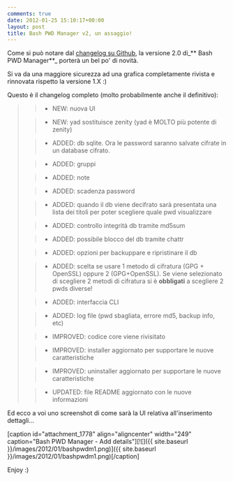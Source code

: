 ```yaml
---
comments: true
date: 2012-01-25 15:10:17+00:00
layout: post
title: Bash PWD Manager v2, un assaggio!
---
```


Come si può notare dal [changelog su Github](https://github.com/paolostivanin/BashPWDManager/blob/master/docs/changelog), la versione 2.0 di_** Bash PWD Manager**_ porterà un bel po' di novità.

Si va da una maggiore sicurezza ad una grafica completamente rivista e rinnovata rispetto la versione 1.X :)

Questo è il changelog completo (molto probabilmente anche il definitivo):


<blockquote>

> 
> 
	
>   * NEW: nuova UI
> 
	
>   * NEW: yad sostituisce zenity (yad è MOLTO più potente di zenity)
> 
	
>   * ADDED: db sqlite. Ora le password saranno salvate cifrate in un database cifrato.
> 
	
>   * ADDED: gruppi
> 
	
>   * ADDED: note
> 
	
>   * ADDED: scadenza password
> 
	
>   * ADDED: quando il db viene decifrato sarà presentata una lista dei titoli per poter scegliere quale pwd visualizzare
> 
	
>   * ADDED: controllo integrità db tramite md5sum
> 
	
>   * ADDED: possibile blocco del db tramite chattr
> 
	
>   * ADDED: opzioni per backuppare e ripristinare il db
> 
	
>   * ADDED: scelta se usare 1 metodo di cifratura (GPG + OpenSSL) oppure 2 (GPG+OpenSSL). Se viene selezionato di scegliere 2 metodi di cifratura si è **obbligati** a scegliere 2 pwds diverse!
> 
	
>   * ADDED: interfaccia CLI
> 
	
>   * ADDED: log file (pwd sbagliata, errore md5, backup info, etc)
> 
	
>   * IMPROVED: codice core viene rivisitato
> 
	
>   * IMPROVED: installer aggiornato per supportare le nuove caratteristiche
> 
	
>   * IMPROVED: uninstaller aggiornato per supportare le nuove caratteristiche
> 
	
>   * UPDATED: file README aggiornato con le nuove informazioni
> 

</blockquote>


Ed ecco a voi uno screenshot di come sarà la UI relativa all'inserimento dettagli...

[caption id="attachment_1778" align="aligncenter" width="249" caption="Bash PWD Manager - Add details"][![]({{ site.baseurl }}/images/2012/01/bashpwdm1.png)]({{ site.baseurl }}/images/2012/01/bashpwdm1.png)[/caption]

Enjoy :)
